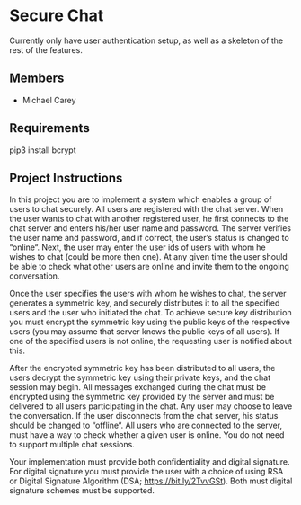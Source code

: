 # Secure Chat

Currently only have user authentication setup, as well as a skeleton of the rest of the features.

## Members

- Michael Carey

## Requirements

pip3 install bcrypt

## Project Instructions

In this project you are to implement a system which enables a group of users to chat securely.
All users are registered with the chat server. When the user wants to chat with another registered user, he first connects to the chat server and enters his/her user name and password.
The server verifies the user name and password, and if correct, the user’s status is changed to
“online“. Next, the user may enter the user ids of users with whom he wishes to chat (could be
more then one). At any given time the user should be able to check what other users are online
and invite them to the ongoing conversation.

Once the user specifies the users with whom he wishes to chat, the server generates a symmetric
key, and securely distributes it to all the specified users and the user who initiated the chat. To
achieve secure key distribution you must encrypt the symmetric key using the public keys of the
respective users (you may assume that server knows the public keys of all users). If one of the
specified users is not online, the requesting user is notified about this.

After the encrypted symmetric key has been distributed to all users, the users decrypt the symmetric key using their private keys, and the chat session may begin. All messages exchanged
during the chat must be encrypted using the symmetric key provided by the server and must be
delivered to all users participating in the chat. Any user may choose to leave the conversation.
If the user disconnects from the chat server, his status should be changed to “offline“. All users
who are connected to the server, must have a way to check whether a given user is online.
You do not need to support multiple chat sessions.

Your implementation must provide both confidentiality and digital signature. For digital signature you must provide the user with a choice of using RSA or Digital Signature Algorithm
(DSA; https://bit.ly/2TvvGSt). Both must digital signature schemes must be supported.
